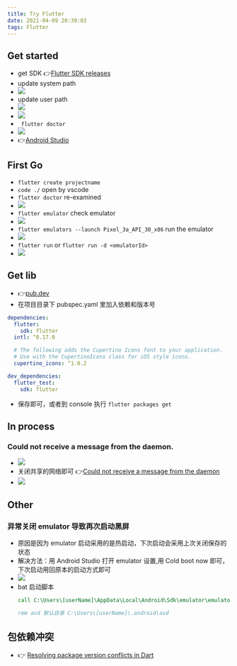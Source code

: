 ```yaml
---
title: Try Flutter
date: 2021-04-09 20:39:03
tags: Flutter
---
```


## Get started
- get SDK 👉[Flutter SDK releases](https://flutter.dev/docs/development/tools/sdk/releases)
- update system path
- ![](/images/tryflutter/Snipaste_2021-04-09_20-44-44.png)
- update user path
- ![](/images/tryflutter/Snipaste_2021-04-09_20-45-40.png)
- ![](/images/tryflutter/Snipaste_2021-04-09_20-46-04.png)
- ` flutter doctor`
- ![](/images/tryflutter/Snipaste_2021-04-09_20-50-12.png)
- 👉[Android Studio](https://developer.android.com/studio/index.html)
<!-- more -->

## First Go
- `flutter create projectname`
- `code ./` open by vscode
- `flutter doctor` re-examined
- ![](/images/tryflutter/Snipaste_2021-04-10_01-17-04.png)
- `flutter emulator` check emulator
- ![](/images/tryflutter/Snipaste_2021-04-10_01-18-32.png)
- `flutter emulators --launch Pixel_3a_API_30_x86` run the emulator
- ![](/images/tryflutter/Snipaste_2021-04-10_01-19-50.png)
- `flutter run` or `flutter run -d <emulatorId>`
- ![](/images/tryflutter/Snipaste_2021-04-10_01-27-37.png)

## Get lib
- 👉[pub.dev](https://pub.dev/)
- 在项目目录下 pubspec.yaml 里加入依赖和版本号
```yaml
dependencies:
  flutter:
    sdk: flutter
  intl: ^0.17.0

  # The following adds the Cupertino Icons font to your application.
  # Use with the CupertinoIcons class for iOS style icons.
  cupertino_icons: ^1.0.2

dev_dependencies:
  flutter_test:
    sdk: flutter
```
- 保存即可，或者到 console 执行 `flutter packages get`

## In process
### Could not receive a message from the daemon.
- ![](/images/tryflutter/Snipaste_2021-05-03_00-54-16.png)
- 关闭共享的网络即可 👉[Could not receive a message from the daemon](https://stackoverflow.com/questions/49609313/could-not-receive-a-message-from-the-daemon)
- ![](/images/tryflutter/Snipaste_2021-05-03_00-58-11.png)

## Other
### 异常关闭 emulator 导致再次启动黑屏
- 原因是因为 emulator 启动采用的是热启动，下次启动会采用上次关闭保存的状态
- 解决方法：用 Android Studio 打开 emulator 设置,用 Cold boot now 即可，下次启动用回原本的启动方式即可
- ![](/images/tryflutter/Snipaste_2021-05-16_16-27-58.png)
- bat 启动脚本
  ```bat
  call C:\Users\[userName]\AppData\Local\Android\Sdk\emulator\emulator.exe  -netspeed full -avd Pixel_2_API_30

  rem avd 默认目录 C:\Users\[userName]\.android\avd
  ```
## 包依赖冲突
- 👉 [Resolving package version conflicts in Dart](https://iiro.dev/resolving-dart-package-version-conflicts/)